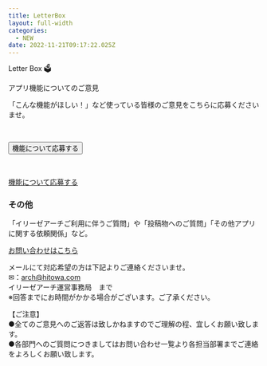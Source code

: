 ```yaml
---
title: LetterBox
layout: full-width
categories:
  - NEW
date: 2022-11-21T09:17:22.025Z
---
```

<p class="text-3xl text-blue-600 text-center font-bold ">Letter Box 🗳</p>



<span class="text-lg text-left font-bold">アプリ機能についてのご意見</span>

<span class="text-sm text-left">「こんな機能がほしい！」など使っている皆様のご意見をこちらに応募くださいませ。</span>

<br>



<div class="flex justify-center">

<a href="https://docs.google.com/forms/d/e/1FAIpQLSfkCntf-JLt8ZBz2jIE5jqc-Eu_B4MrXCXyatN_h61pjhcU1A/viewform" class="btn-push"><button class="bg-yellow-500 rounded shadow border-b-4 border-red-400 hover:bg-yellow-200 font-bold py-1 px-4 rounded-lg ">
機能について応募する</button></a></div>



<br>



[機能について応募する](https://docs.google.com/forms/d/e/1FAIpQLSdvXQ0IypF6bsshBNezmhsqh8CzBOLzrHPlwTiypTZo12leUw/viewform)

<!--EndFragment-->

<!--StartFragment-->

### **その他**

<!--EndFragment-->

<!--StartFragment-->

「イリーゼアーチご利用に伴うご質問」や「投稿物へのご質問」「その他アプリに関する依頼関係」など。

<!--EndFragment-->

<!--StartFragment-->

[お問い合わせはこちら](https://docs.google.com/forms/d/e/1FAIpQLSfURru1zumo_pUgQydugB-j0wlFzdwimz8UDzpT5sK6eiGp5Q/viewform)

<!--EndFragment-->

<!--StartFragment-->

メールにて対応希望の方は下記よりご連絡くださいませ。\
✉：arch@hitowa.com\
イリーゼアーチ運営事務局　まで\
※回答までにお時間がかかる場合がございます。ご了承ください。

<!--EndFragment-->

<!--StartFragment-->

【ご注意】\
●全てのご意見へのご返答は致しかねますのでご理解の程、宜しくお願い致します。\
●各部門へのご質問につきましてはお問い合わせ一覧より各担当部署までご連絡をよろしくお願い致します。

<!--EndFragment-->



<link href="https://cdn.jsdelivr.net/npm/tailwindcss/dist/tailwind.min.css" rel="stylesheet"> <style>